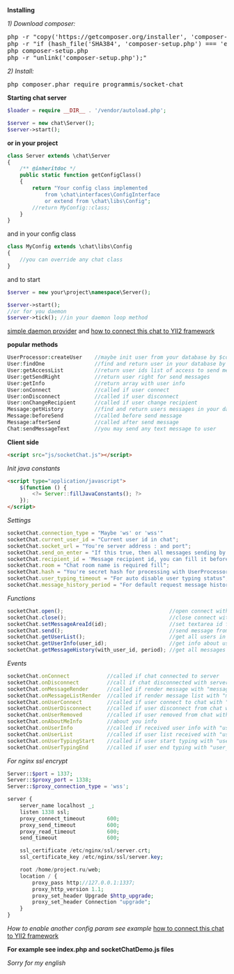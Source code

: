 **Installing**

_1) Download composer:_

<pre>
php -r "copy('https://getcomposer.org/installer', 'composer-setup.php');"
php -r "if (hash_file('SHA384', 'composer-setup.php') === 'e115a8dc7871f15d853148a7fbac7da27d6c0030b848d9b3dc09e2a0388afed865e6a3d6b3c0fad45c48e2b5fc1196ae') { echo 'Installer verified'; } else { echo 'Installer corrupt'; unlink('composer-setup.php'); } echo PHP_EOL;"
php composer-setup.php
php -r "unlink('composer-setup.php');"
</pre>

_2) Install:_

<pre>
php composer.phar require programmis/socket-chat
</pre>

**Starting chat server**

```php
$loader = require __DIR__ . '/vendor/autoload.php';

$server = new chat\Server();
$server->start();
```

**or in your project**
```php
class Server extends \chat\Server
{
    /** @inheritdoc */
    public static function getConfigClass()
    {
        return "Your config class implemented 
            from \chat\interfaces\ConfigInterface
            or extend from \chat\libs\Config";
        //return MyConfig::class;
    }
}
```

and in your config class

```php
class MyConfig extends \chat\libs\Config
{
    //you can override any chat class
}
```

and to start 

```php
$server = new your\project\namespace\Server();

$server->start();
//or for you daemon
$server->tick(); //in your daemon loop method
```

[simple daemon provider](https://github.com/programmis/daemon-provider)
and
[how to connect this chat to YII2 framework](https://github.com/programmis/yii2-socket-chat)

**popular methods**
```php
UserProcessor:createUser    //maybe init user from your database by $connection_info data
User:findOne                //find and return user in your database by user id
User:getAccessList          //return user ids list of access to send messages
User:getSendRight           //return user right for send messages
User:getInfo                //return array with user info
User:onConnect              //called if user connect
User:onDisconnect           //called if user disconnect
User:onChangeRecipient      //called if user change recipient
Message:getHistory          //find and return users messages in your database
Message:beforeSend          //called before send message
Message:afterSend           //called after send message
Chat:sendMessageText        //you may send any text message to user
```
**Client side**

```html
<script src="js/socketChat.js"></script>
```

_Init java constants_
```html
<script type="application/javascript">
    $(function () {
        <?= Server::fillJavaConstants(); ?>
    });
</script>
```

_Settings_
```javascript
socketChat.connection_type = "Maybe 'ws' or 'wss'"
socketChat.current_user_id = "Current user id in chat";
socketChat.socket_url = "You're server address : and port";
socketChat.send_on_enter = "If this true, then all messages sending by press on enter key, ctrl+enter default"
socketChat.recipient_id = 'Message recipient id, you can fill it before send messages';
socketChat.room = "Chat room name is required fill";
socketChat.hash = "You're secret hash for processing with UserProcessor";
socketChat.user_typing_timeout = "For auto disable user typing status";
socketChat.message_history_period = "For default request message history";
```

_Functions_
```javascript
socketChat.open();                                  //open connect with server
socketChat.close();                                 //close connect with server
socketChat.setMessageAreaId(id);                    //set textarea id for messages
socketChat.send();                                  //send message from message_area to socketChat.recipient_id 
socketChat.getUserList();                           //get all users in current room
socketChat.getUserInfo(user_id);                    //get info about user
socketChat.getMessageHistory(with_user_id, period); //get all messages for current user and with_user_id by period
```

_Events_
```javascript
socketChat.onConnect            //called if chat connected to server
socketChat.onDisconnect         //call if chat disconnected with server
socketChat.onMessageRender      //called if render message with "message" in parameter 
socketChat.onMessageListRender  //called if render message list with "message_list" in parameter
socketChat.onUserConnect        //called if user connect to chat with "user" in parameter
socketChat.onUserDisconnect     //called if user disconnect from chat with "user" in parameter
socketChat.onUserRemoved        //called if user removed from chat with "user" in parameter
socketChat.onAboutMeInfo        //about you info 
socketChat.onUserInfo           //called if received user info with "user" in parameter
socketChat.onUserList           //called if user list received with "user_list" in parameter
socketChat.onUserTypingStart    //called if user start typing with "user_id" in parameter
socketChat.onUserTypingEnd      //called if user end typing with "user_id" in parameter
```

_For nginx ssl encrypt_
```php
Server::$port = 1337;
Server::$proxy_port = 1338;
Server::$proxy_connection_type = 'wss';

server {
    server_name localhost _;
    listen 1338 ssl;
    proxy_connect_timeout       600;
    proxy_send_timeout          600;
    proxy_read_timeout          600;
    send_timeout                600;

    ssl_certificate /etc/nginx/ssl/server.crt;
    ssl_certificate_key /etc/nginx/ssl/server.key;

    root /home/project.ru/web;
    location / {
        proxy_pass http://127.0.0.1:1337;
        proxy_http_version 1.1;
        proxy_set_header Upgrade $http_upgrade;
        proxy_set_header Connection "upgrade";
    }
}
```

_How to enable another config param see example_
[how to connect this chat to YII2 framework](https://github.com/programmis/yii2-socket-chat)

**For example see index.php and socketChatDemo.js files**

_Sorry for my english_
